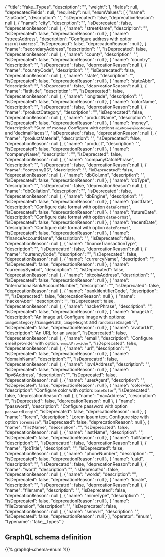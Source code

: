 {
  "title": "fake__Types",
  "description": "",
  "weight": 1,
  "fields": null,
  "deprecatedFields": null,
  "requireby": null,
  "enumValues": [
    {
      "name": "zipCode",
      "description": "",
      "isDeprecated": false,
      "deprecationReason": null
    },
    {
      "name": "city",
      "description": "",
      "isDeprecated": false,
      "deprecationReason": null
    },
    {
      "name": "streetName",
      "description": "",
      "isDeprecated": false,
      "deprecationReason": null
    },
    {
      "name": "streetAddress",
      "description": "Configure address with option `useFullAddress`",
      "isDeprecated": false,
      "deprecationReason": null
    },
    {
      "name": "secondaryAddress",
      "description": "",
      "isDeprecated": false,
      "deprecationReason": null
    },
    {
      "name": "county",
      "description": "",
      "isDeprecated": false,
      "deprecationReason": null
    },
    {
      "name": "country",
      "description": "",
      "isDeprecated": false,
      "deprecationReason": null
    },
    {
      "name": "countryCode",
      "description": "",
      "isDeprecated": false,
      "deprecationReason": null
    },
    {
      "name": "state",
      "description": "",
      "isDeprecated": false,
      "deprecationReason": null
    },
    {
      "name": "stateAbbr",
      "description": "",
      "isDeprecated": false,
      "deprecationReason": null
    },
    {
      "name": "latitude",
      "description": "",
      "isDeprecated": false,
      "deprecationReason": null
    },
    {
      "name": "longitude",
      "description": "",
      "isDeprecated": false,
      "deprecationReason": null
    },
    {
      "name": "colorName",
      "description": "",
      "isDeprecated": false,
      "deprecationReason": null
    },
    {
      "name": "productCategory",
      "description": "",
      "isDeprecated": false,
      "deprecationReason": null
    },
    {
      "name": "productName",
      "description": "",
      "isDeprecated": false,
      "deprecationReason": null
    },
    {
      "name": "money",
      "description": "Sum of money. Configure with options `minMoney`/`maxMoney` and 'decimalPlaces'.",
      "isDeprecated": false,
      "deprecationReason": null
    },
    {
      "name": "productMaterial",
      "description": "",
      "isDeprecated": false,
      "deprecationReason": null
    },
    {
      "name": "product",
      "description": "",
      "isDeprecated": false,
      "deprecationReason": null
    },
    {
      "name": "companyName",
      "description": "",
      "isDeprecated": false,
      "deprecationReason": null
    },
    {
      "name": "companyCatchPhrase",
      "description": "",
      "isDeprecated": false,
      "deprecationReason": null
    },
    {
      "name": "companyBS",
      "description": "",
      "isDeprecated": false,
      "deprecationReason": null
    },
    {
      "name": "dbColumn",
      "description": "",
      "isDeprecated": false,
      "deprecationReason": null
    },
    {
      "name": "dbType",
      "description": "",
      "isDeprecated": false,
      "deprecationReason": null
    },
    {
      "name": "dbCollation",
      "description": "",
      "isDeprecated": false,
      "deprecationReason": null
    },
    {
      "name": "dbEngine",
      "description": "",
      "isDeprecated": false,
      "deprecationReason": null
    },
    {
      "name": "pastDate",
      "description": "Configure date format with option `dateFormat`",
      "isDeprecated": false,
      "deprecationReason": null
    },
    {
      "name": "futureDate",
      "description": "Configure date format with option `dateFormat`",
      "isDeprecated": false,
      "deprecationReason": null
    },
    {
      "name": "recentDate",
      "description": "Configure date format with option `dateFormat`",
      "isDeprecated": false,
      "deprecationReason": null
    },
    {
      "name": "financeAccountName",
      "description": "",
      "isDeprecated": false,
      "deprecationReason": null
    },
    {
      "name": "financeTransactionType",
      "description": "",
      "isDeprecated": false,
      "deprecationReason": null
    },
    {
      "name": "currencyCode",
      "description": "",
      "isDeprecated": false,
      "deprecationReason": null
    },
    {
      "name": "currencyName",
      "description": "",
      "isDeprecated": false,
      "deprecationReason": null
    },
    {
      "name": "currencySymbol",
      "description": "",
      "isDeprecated": false,
      "deprecationReason": null
    },
    {
      "name": "bitcoinAddress",
      "description": "",
      "isDeprecated": false,
      "deprecationReason": null
    },
    {
      "name": "internationalBankAccountNumber",
      "description": "",
      "isDeprecated": false,
      "deprecationReason": null
    },
    {
      "name": "bankIdentifierCode",
      "description": "",
      "isDeprecated": false,
      "deprecationReason": null
    },
    {
      "name": "hackerAbbr",
      "description": "",
      "isDeprecated": false,
      "deprecationReason": null
    },
    {
      "name": "hackerPhrase",
      "description": "",
      "isDeprecated": false,
      "deprecationReason": null
    },
    {
      "name": "imageUrl",
      "description": "An image url. Configure image with options: `imageCategory`,\n`imageWidth`, `imageHeight` and `randomizeImageUrl`",
      "isDeprecated": false,
      "deprecationReason": null
    },
    {
      "name": "avatarUrl",
      "description": "An URL for an avatar",
      "isDeprecated": false,
      "deprecationReason": null
    },
    {
      "name": "email",
      "description": "Configure email provider with option: `emailProvider`",
      "isDeprecated": false,
      "deprecationReason": null
    },
    {
      "name": "url",
      "description": "",
      "isDeprecated": false,
      "deprecationReason": null
    },
    {
      "name": "domainName",
      "description": "",
      "isDeprecated": false,
      "deprecationReason": null
    },
    {
      "name": "ipv4Address",
      "description": "",
      "isDeprecated": false,
      "deprecationReason": null
    },
    {
      "name": "ipv6Address",
      "description": "",
      "isDeprecated": false,
      "deprecationReason": null
    },
    {
      "name": "userAgent",
      "description": "",
      "isDeprecated": false,
      "deprecationReason": null
    },
    {
      "name": "colorHex",
      "description": "Configure color with option: `baseColor`",
      "isDeprecated": false,
      "deprecationReason": null
    },
    {
      "name": "macAddress",
      "description": "",
      "isDeprecated": false,
      "deprecationReason": null
    },
    {
      "name": "password",
      "description": "Configure password with option `passwordLength`",
      "isDeprecated": false,
      "deprecationReason": null
    },
    {
      "name": "lorem",
      "description": "Lorem Ipsum text. Configure size with option `loremSize`",
      "isDeprecated": false,
      "deprecationReason": null
    },
    {
      "name": "firstName",
      "description": "",
      "isDeprecated": false,
      "deprecationReason": null
    },
    {
      "name": "lastName",
      "description": "",
      "isDeprecated": false,
      "deprecationReason": null
    },
    {
      "name": "fullName",
      "description": "",
      "isDeprecated": false,
      "deprecationReason": null
    },
    {
      "name": "jobTitle",
      "description": "",
      "isDeprecated": false,
      "deprecationReason": null
    },
    {
      "name": "phoneNumber",
      "description": "",
      "isDeprecated": false,
      "deprecationReason": null
    },
    {
      "name": "uuid",
      "description": "",
      "isDeprecated": false,
      "deprecationReason": null
    },
    {
      "name": "word",
      "description": "",
      "isDeprecated": false,
      "deprecationReason": null
    },
    {
      "name": "words",
      "description": "",
      "isDeprecated": false,
      "deprecationReason": null
    },
    {
      "name": "locale",
      "description": "",
      "isDeprecated": false,
      "deprecationReason": null
    },
    {
      "name": "filename",
      "description": "",
      "isDeprecated": false,
      "deprecationReason": null
    },
    {
      "name": "mimeType",
      "description": "",
      "isDeprecated": false,
      "deprecationReason": null
    },
    {
      "name": "fileExtension",
      "description": "",
      "isDeprecated": false,
      "deprecationReason": null
    },
    {
      "name": "semver",
      "description": "",
      "isDeprecated": false,
      "deprecationReason": null
    }
  ],
  "operator": "enum",
  "typename": "fake__Types"
}
## GraphQL schema definition

{{% graphql-schema-enum %}}
